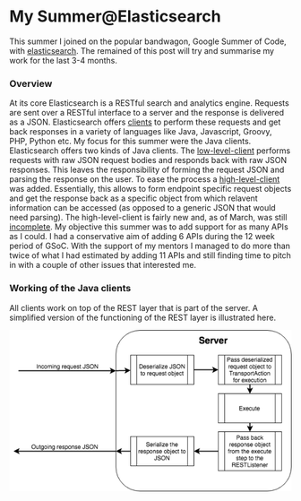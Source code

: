# My Summer@Elasticsearch

This summer I joined on the popular bandwagon, Google Summer of Code, with [elasticsearch](https://www.elastic.co/products/elasticsearch). The remained of this post will try and summarise my work for the last 3-4 months.

### Overview
At its core Elasticsearch is a RESTful search and analytics engine. Requests are sent over a RESTful interface to a server and the response is delivered as a JSON. Elasticsearch offers [clients](https://www.elastic.co/guide/en/elasticsearch/client/index.html) to perform these requests and get back responses in a variety of languages like Java, Javascript, Groovy, PHP, Python etc. My focus for this summer were the Java clients. Elasticsearch offers two kinds of Java clients. The [low-level-client](https://www.elastic.co/guide/en/elasticsearch/client/java-rest/current/java-rest-low.html) performs requests with raw JSON request bodies and responds back with raw JSON responses. This leaves the responsibility of forming the request JSON and parsing the response on the user. To ease the process a [high-level-client](https://www.elastic.co/guide/en/elasticsearch/client/java-rest/current/java-rest-high.html) was added. Essentially, this allows to form endpoint specific request objects and get the response back as a specific object from which relavent information can be accessed (as opposed to a generic JSON that would need parsing). The high-level-client is fairly new and, as of March, was still [incomplete](https://github.com/elastic/elasticsearch/issues/27205). My objective this summer was to add support for as many APIs as I could. I had a conservative aim of adding 6 APIs during the 12 week period of GSoC. With the support of my mentors I managed to do more than twice of what I had estimated by adding 11 APIs and still finding time to pitch in with a couple of other issues that interested me.

### Working of the Java clients
All clients work on top of the REST layer that is part of the server. A simplified version of the functioning of the REST layer is illustrated here.

![REST flow](./images/RESTFlow.png "REST Flow")
